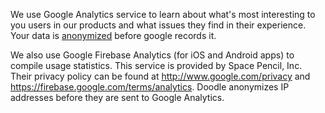 



We use Google Analytics service to learn about what's most interesting to you users in our products and what issues they find in their experience. Your data is [anonymized](https://developers.google.com/analytics/devguides/collection/gajs/methods/gaJSApi_gat?csw=1#_gat._anonymizeIp) before google records it.

We also use Google Firebase Analytics (for iOS and Android apps) to compile usage statistics. This service is provided by Space Pencil, Inc. Their privacy policy can be found at http://www.google.com/privacy and https://firebase.google.com/terms/analytics. Doodle anonymizes IP addresses before they are sent to Google Analytics.
